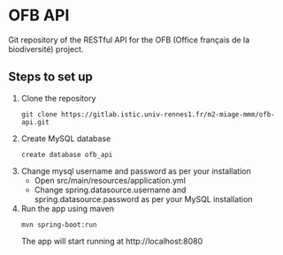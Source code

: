 # OFB API
Git repository of the RESTful API for the OFB (Office français de la biodiversité) project.

## Steps to set up
1. Clone the repository
    ```
    git clone https://gitlab.istic.univ-rennes1.fr/m2-miage-mmm/ofb-api.git
    ```
2. Create MySQL database
    ```
   create database ofb_api
    ```
3. Change mysql username and password as per your installation
   - Open src/main/resources/application.yml
   - Change spring.datasource.username and spring.datasource.password as per your MySQL installation
4. Run the app using maven
    ```
   mvn spring-boot:run
    ```
   The app will start running at http://localhost:8080


    